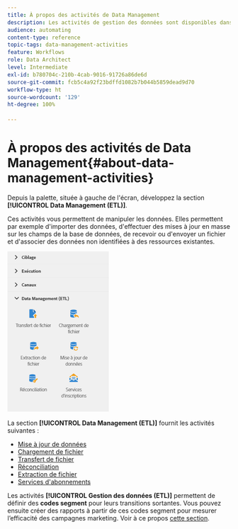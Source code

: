 ```yaml
---
title: À propos des activités de Data Management
description: Les activités de gestion des données sont disponibles dans le côté gauche de l'écran.
audience: automating
content-type: reference
topic-tags: data-management-activities
feature: Workflows
role: Data Architect
level: Intermediate
exl-id: b780704c-210b-4cab-9016-91726a86de6d
source-git-commit: fcb5c4a92f23bdffd1082b7b044b5859dead9d70
workflow-type: ht
source-wordcount: '129'
ht-degree: 100%

---
```


# À propos des activités de Data Management{#about-data-management-activities}

Depuis la palette, située à gauche de l&#39;écran, développez la section **[!UICONTROL Data Management (ETL)]**.

Ces activités vous permettent de manipuler les données. Elles permettent par exemple d&#39;importer des données, d&#39;effectuer des mises à jour en masse sur les champs de la base de données, de recevoir ou d&#39;envoyer un fichier et d&#39;associer des données non identifiées à des ressources existantes.

![](assets/wkf_etl_activities.png)

La section **[!UICONTROL Data Management (ETL)]** fournit les activités suivantes :

* [Mise à jour de données](../../automating/using/update-data.md)
* [Chargement de fichier](../../automating/using/load-file.md)
* [Transfert de fichier](../../automating/using/transfer-file.md)
* [Réconciliation](../../automating/using/reconciliation.md)
* [Extraction de fichier](../../automating/using/extract-file.md)
* [Services d&#39;abonnements](../../automating/using/subscription-services.md)

Les activités **[!UICONTROL Gestion des données (ETL)]** permettent de définir des **codes segment** pour leurs transitions sortantes. Vous pouvez ensuite créer des rapports à partir de ces codes segment pour mesurer l’efficacité des campagnes marketing. Voir à ce propos [cette section](../../reporting/using/creating-a-report-workflow-segment.md).
